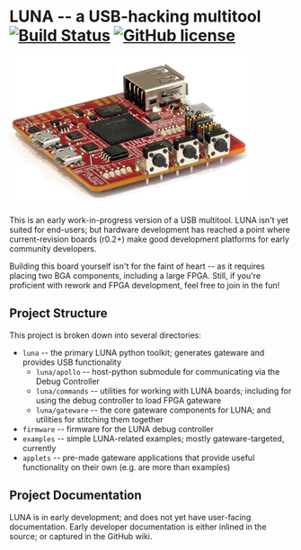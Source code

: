 
# LUNA -- a USB-hacking multitool [![Build Status](https://travis-ci.org/greatscottgadgets/luna.svg?branch=master)](https://travis-ci.org/greatscottgadgets/luna) [![GitHub license](https://img.shields.io/github/license/greatscottgadgets/luna.svg)](https://github.com/greatscottgadgets/luna/blob/master/LICENSE.txt)

![LUNA r0.2 side view](docs/images/board_readme_side.jpg)

This is an early work-in-progress version of a USB multitool. LUNA isn't yet suited for end-users; but hardware development has reached a point where current-revision boards (r0.2+) make good development platforms for early community developers.

Building this board yourself isn't for the faint of heart -- as it requires placing two BGA components, including a large FPGA. Still, if you're proficient with rework and FPGA development, feel free to join in the fun!

## Project Structure

This project is broken down into several directories:

* `luna` -- the primary LUNA python toolkit; generates gateware and provides USB functionality
  * `luna/apollo`   -- host-python submodule for communicating via the Debug Controller
  * `luna/commands` -- utilities for working with LUNA boards; including for using the debug controller to load FPGA gateware
  * `luna/gateware` -- the core gateware components for LUNA; and utilities for stitching them together
* `firmware` -- firmware for the LUNA debug controller
* `examples` -- simple LUNA-related examples; mostly gateware-targeted, currently
* `applets` -- pre-made gateware applications that provide useful functionality on their own (e.g. are more than examples)

## Project Documentation

LUNA is in early development; and does not yet have user-facing documentation. Early developer documentation is either inlined in the source; or captured in the GitHub wiki.
